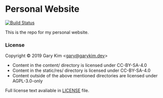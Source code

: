 # Personal Website

[![Build Status](https://ghdrone.garykim.dev/api/badges/gary-kim/website/status.svg)](https://ghdrone.garykim.dev/gary-kim/website)

This is the repo for my personal website.

### License

Copyright &copy; 2019 Gary Kim &lt;<gary@garykim.dev>&gt;

* Content in the content/ directory is licensed under CC-BY-SA-4.0
* Content in the static/res/ directory is licensed under CC-BY-SA-4.0
* Content outside of the above mentioned directories are licensed under AGPL-3.0-only

Full license text avaliable in [LICENSE](LICENSE) file.
